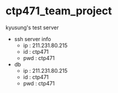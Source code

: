 # ctp471_team_project


kyusung's test server
- ssh server info
  - ip : 211.231.80.215
  - id : ctp471
  - pwd : ctp471
- db
  - ip : 211.231.80.215
  - id : ctp471
  - pwd : ctp471
